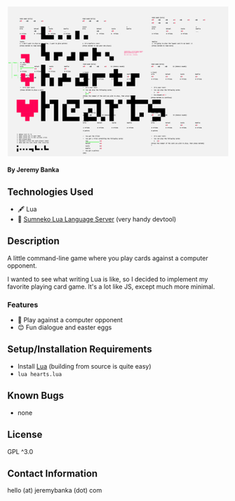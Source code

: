 <div align="center">
  <img alt="hearts cover" src="https://raw.githubusercontent.com/jeremybanka/hearts-with-lua/main/hearts%20cover.png"/> 
</div>

#### By Jeremy Banka

## Technologies Used

- 🖋 Lua
- 🚧 [Sumneko Lua Language Server](https://github.com/sumneko/lua-language-server) (very handy devtool)

## Description

A little command-line game where you play cards against a computer opponent.

I wanted to see what writing Lua is like, so I decided to implement my favorite playing card game. It's a lot like JS, except much more minimal.

### Features

- 🎲 Play against a computer opponent
- 😊 Fun dialogue and easter eggs

## Setup/Installation Requirements

- Install [Lua](https://www.lua.org/download.html) (building from source is quite easy)
- `lua hearts.lua`

## Known Bugs

- none

## License

GPL ^3.0

## Contact Information

hello (at) jeremybanka (dot) com
